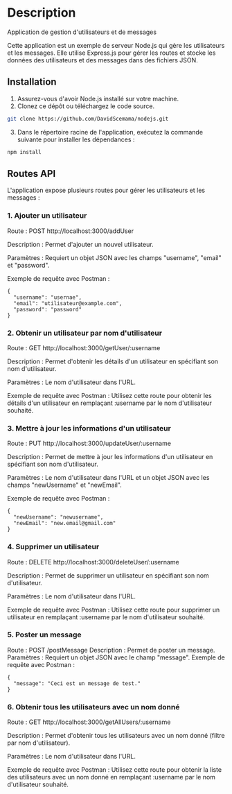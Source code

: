 # Description

Application de gestion d'utilisateurs et de messages

Cette application est un exemple de serveur Node.js qui gère les utilisateurs et les messages. Elle utilise Express.js pour gérer les routes et stocke les données des utilisateurs et des messages dans des fichiers JSON.

## Installation

1. Assurez-vous d'avoir Node.js installé sur votre machine.
2. Clonez ce dépôt ou téléchargez le code source.

```bash
git clone https://github.com/DavidScemama/nodejs.git
```

3. Dans le répertoire racine de l'application, exécutez la commande suivante pour installer les dépendances :

```bash
npm install
```

## Routes API 

L'application expose plusieurs routes pour gérer les utilisateurs et les messages :

### 1. Ajouter un utilisateur
Route : POST http://localhost:3000/addUser

Description : Permet d'ajouter un nouvel utilisateur.

Paramètres : Requiert un objet JSON avec les champs "username", "email" et "password".

Exemple de requête avec Postman :

```
{
  "username": "usernae",
  "email": "utilisateur@example.com",
  "password": "password"
}
```

### 2. Obtenir un utilisateur par nom d'utilisateur
Route : GET http://localhost:3000/getUser/:username

Description : Permet d'obtenir les détails d'un utilisateur en spécifiant son nom d'utilisateur.

Paramètres : Le nom d'utilisateur dans l'URL.

Exemple de requête avec Postman : Utilisez cette route pour obtenir les détails d'un utilisateur en remplaçant :username par le nom d'utilisateur souhaité.

### 3. Mettre à jour les informations d'un utilisateur

Route : PUT http://localhost:3000/updateUser/:username

Description : Permet de mettre à jour les informations d'un utilisateur en spécifiant son nom d'utilisateur.

Paramètres : Le nom d'utilisateur dans l'URL et un objet JSON avec les champs "newUsername" et "newEmail".

Exemple de requête avec Postman :

```
{
  "newUsername": "newusername",
  "newEmail": "new.email@gmail.com"
}

```
### 4. Supprimer un utilisateur
Route : DELETE http://localhost:3000/deleteUser/:username

Description : Permet de supprimer un utilisateur en spécifiant son nom d'utilisateur.

Paramètres : Le nom d'utilisateur dans l'URL.

Exemple de requête avec Postman : Utilisez cette route pour supprimer un utilisateur en remplaçant :username par le nom d'utilisateur souhaité.
### 5. Poster un message
Route : POST /postMessage
Description : Permet de poster un message.
Paramètres : Requiert un objet JSON avec le champ "message".
Exemple de requête avec Postman :

```
{
  "message": "Ceci est un message de test."
}
```

### 6. Obtenir tous les utilisateurs avec un nom donné
Route : GET http://localhost:3000/getAllUsers/:username

Description : Permet d'obtenir tous les utilisateurs avec un nom donné (filtre par nom d'utilisateur).

Paramètres : Le nom d'utilisateur dans l'URL.

Exemple de requête avec Postman : Utilisez cette route pour obtenir la liste des utilisateurs avec un nom donné en remplaçant :username par le nom d'utilisateur souhaité.